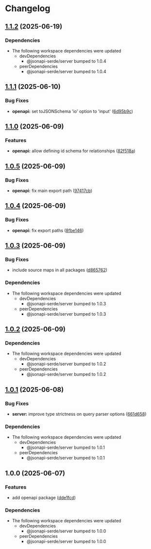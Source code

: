 # Changelog

## [1.1.2](https://github.com/DASPRiD/jsonapi-serde-js/compare/openapi-v1.1.1...openapi-v1.1.2) (2025-06-19)


### Dependencies

* The following workspace dependencies were updated
  * devDependencies
    * @jsonapi-serde/server bumped to 1.0.4
  * peerDependencies
    * @jsonapi-serde/server bumped to 1.0.4

## [1.1.1](https://github.com/DASPRiD/jsonapi-serde-js/compare/openapi-v1.1.0...openapi-v1.1.1) (2025-06-10)


### Bug Fixes

* **openapi:** set toJSONSchema 'io' option to 'input' ([6d95b9c](https://github.com/DASPRiD/jsonapi-serde-js/commit/6d95b9c34fc9787e3158a5b54b662aabd18aebbd))

## [1.1.0](https://github.com/DASPRiD/jsonapi-serde-js/compare/openapi-v1.0.5...openapi-v1.1.0) (2025-06-09)


### Features

* **openapi:** allow defining id schema for relationships ([82f518a](https://github.com/DASPRiD/jsonapi-serde-js/commit/82f518a84cc95be64e88ee714f8e044d27912ff2))

## [1.0.5](https://github.com/DASPRiD/jsonapi-serde-js/compare/openapi-v1.0.4...openapi-v1.0.5) (2025-06-09)


### Bug Fixes

* **openapi:** fix main export path ([97417cb](https://github.com/DASPRiD/jsonapi-serde-js/commit/97417cb312cbaad867d4f7ecda051dfd0cbf940d))

## [1.0.4](https://github.com/DASPRiD/jsonapi-serde-js/compare/openapi-v1.0.3...openapi-v1.0.4) (2025-06-09)


### Bug Fixes

* **openapi:** fix export paths ([8fbe146](https://github.com/DASPRiD/jsonapi-serde-js/commit/8fbe146ca54bcb7cd76dc768fdc88b5c22eef4d8))

## [1.0.3](https://github.com/DASPRiD/jsonapi-serde-js/compare/openapi-v1.0.2...openapi-v1.0.3) (2025-06-09)


### Bug Fixes

* include source maps in all packages ([d865762](https://github.com/DASPRiD/jsonapi-serde-js/commit/d8657621ae9d3acb67bca0bda9cfacdffa409bad))


### Dependencies

* The following workspace dependencies were updated
  * devDependencies
    * @jsonapi-serde/server bumped to 1.0.3
  * peerDependencies
    * @jsonapi-serde/server bumped to 1.0.3

## [1.0.2](https://github.com/DASPRiD/jsonapi-serde-js/compare/openapi-v1.0.1...openapi-v1.0.2) (2025-06-09)


### Dependencies

* The following workspace dependencies were updated
  * devDependencies
    * @jsonapi-serde/server bumped to 1.0.2
  * peerDependencies
    * @jsonapi-serde/server bumped to 1.0.2

## [1.0.1](https://github.com/DASPRiD/jsonapi-serde-js/compare/openapi-v1.0.0...openapi-v1.0.1) (2025-06-08)


### Bug Fixes

* **server:** improve type strictness on query parser options ([661d658](https://github.com/DASPRiD/jsonapi-serde-js/commit/661d658ac5999ae8ce5a8aeda92f3c76c838fb07))


### Dependencies

* The following workspace dependencies were updated
  * devDependencies
    * @jsonapi-serde/server bumped to 1.0.1
  * peerDependencies
    * @jsonapi-serde/server bumped to 1.0.1

## 1.0.0 (2025-06-07)


### Features

* add openapi package ([dde1fcd](https://github.com/DASPRiD/jsonapi-serde-js/commit/dde1fcd0ad2a64770f895d79c7bda1e0b673b529))


### Dependencies

* The following workspace dependencies were updated
  * devDependencies
    * @jsonapi-serde/server bumped to 1.0.0
  * peerDependencies
    * @jsonapi-serde/server bumped to 1.0.0
